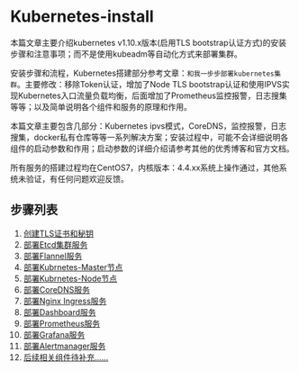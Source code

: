 # Kubernetes-install

本篇文章主要介绍kubernetes v1.10.x版本(启用TLS bootstrap认证方式)的安装步骤和注意事项；而不是使用kubeadm等自动化方式来部署集群。

安装步骤和流程，Kubernetes搭建部分参考文章：`和我一步步部署kubernetes集群`。主要修改：移除Token认证，增加了Node TLS bootstrap认证和使用IPVS实现Kubernetes入口流量负载均衡，后面增加了Prometheus监控报警，日志搜集等等；以及简单说明各个组件和服务的原理和作用。

本篇文章主要包含几部分：Kubernetes ipvs模式，CoreDNS，监控报警，日志搜集，docker私有仓库等等一系列解决方案；安装过程中，可能不会详细说明各组件的启动参数和作用；启动参数的详细介绍请参考其他的优秀博客和官方文档。

所有服务的搭建过程均在CentOS7，内核版本：4.4.xx系统上操作通过，其他系统未验证，有任何问题欢迎反馈。

## 步骤列表

1. [创建TLS证书和秘钥](创建TLS证书和秘钥.md)
1. [部署Etcd集群服务](部署Etcd集群服务.md)
1. [部署Flannel服务](部署Flannel服务.md)
1. [部署Kubrnetes-Master节点](部署Kubrnetes-Master节点.md)
1. [部署Kubrnetes-Node节点](部署Kubrnetes-Node节点.md)
1. [部署CoreDNS服务](部署CoreDNS服务.md)
1. [部署Nginx Ingress服务](https://github.com/Donyintao/nginx-ingress/)
1. [部署Dashboard服务](https://github.com/Donyintao/kubernetes-dashboard/)
1. [部署Prometheus服务](部署Prometheus服务.md)
1. [部署Grafana服务](部署Grafana服务.md)
1. [部署Alertmanager服务](部署Alertmanager服务.md)
1. [后续相关组件待补充......](后续相关组件待补充.md)
